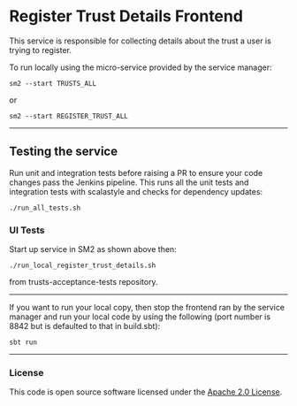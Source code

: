 
# Register Trust Details Frontend

This service is responsible for collecting details about the trust a user is trying to register.

To run locally using the micro-service provided by the service manager:

```
sm2 --start TRUSTS_ALL
```

or

```
sm2 --start REGISTER_TRUST_ALL
```
---
## Testing the service
Run unit and integration tests before raising a PR to ensure your code changes pass the Jenkins pipeline. This runs all the unit tests and integration tests with scalastyle and checks for dependency updates:

```
./run_all_tests.sh
```

### UI Tests
Start up service in SM2 as shown above then:

```
./run_local_register_trust_details.sh
```
from trusts-acceptance-tests repository.

---

If you want to run your local copy, then stop the frontend ran by the service manager and run your local code by using the following (port number is 8842 but is defaulted to that in build.sbt):

```
sbt run
```

---

### License

This code is open source software licensed under the [Apache 2.0 License]("http://www.apache.org/licenses/LICENSE-2.0.html").
